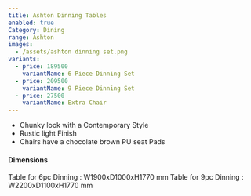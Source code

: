```yaml
---
title: Ashton Dinning Tables
enabled: true
Category: Dining
range: Ashton
images:
  - /assets/ashton dinning set.png
variants:
  - price: 189500
    variantName: 6 Piece Dinning Set
  - price: 209500
    variantName: 9 Piece Dinning Set
  - price: 27500
    variantName: Extra Chair
---
```


* Chunky look with a Contemporary Style
* Rustic light Finish
* Chairs have a chocolate brown PU seat Pads

#### Dimensions

Table for 6pc Dinning : W1900xD1000xH1770 mm
Table for 9pc Dinning : W2200xD1100xH1770 mm
